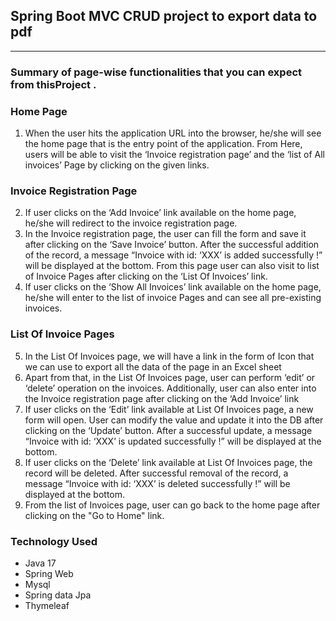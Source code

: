 ## Spring Boot MVC CRUD project to export data to pdf

--- 

### Summary of page-wise functionalities that you can expect from thisProject .

### Home Page
1) When the user hits the application URL into the browser, he/she will see the home page that is the entry point of the 
application. From Here, users will be able to visit the ‘Invoice registration page’ and the ‘list of All invoices’ Page by clicking on the given links.

### Invoice Registration Page
2) If user clicks on the ‘Add Invoice’ link available on the home page, he/she will redirect to the invoice registration page. 
3) In the Invoice registration page, the user can fill the form and save it after clicking on the ‘Save Invoice’ button. After the successful addition of the record, a message “Invoice with id: ‘XXX’ is added successfully !” will be displayed at the bottom. From this page user can also visit to list of Invoice Pages after clicking on the ‘List Of Invoices’ link. 
4) If user clicks on the ‘Show All Invoices’ link available on the home page, he/she will enter to the list of invoice Pages and can see all pre-existing invoices.

### List Of Invoice Pages
5) In the List Of Invoices page, we will have a link in the form of Icon that we can use to export all the data of the page in 
an Excel sheet 
6) Apart from that, in the List Of Invoices page, user can perform ‘edit’ or ‘delete’ operation on the invoices. Additionally, 
  user can also enter into the Invoice registration page after clicking on the ‘Add Invoice’ link 
7) If user clicks on the ‘Edit’ link available at List Of Invoices page, a new form will open. User can modify the value and update it into the DB after clicking on the ‘Update’ button. After a successful update, a message “Invoice with id: ‘XXX’ is updated successfully !” will be displayed at the bottom. 
8) If user clicks on the ‘Delete’ link available at List Of Invoices page, the record will be deleted. After successful removal of the record, a message “Invoice with id: ‘XXX’ is deleted successfully !” will be displayed at the bottom. 
9) From the list of Invoices page, user can go back to the home page after clicking on the "Go to Home" link.

### Technology Used
- Java 17
- Spring Web
- Mysql
- Spring data Jpa
- Thymeleaf

